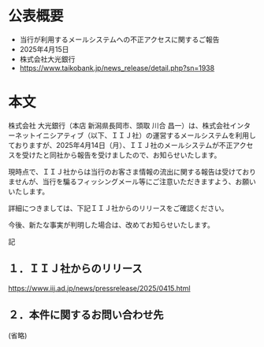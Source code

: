 # 公表概要
- 当行が利用するメールシステムへの不正アクセスに関するご報告
- 2025年4月15日
- 株式会社大光銀行
- https://www.taikobank.jp/news_release/detail.php?sn=1938

# 本文
株式会社 大光銀行（本店 新潟県長岡市、頭取 川合 昌一）は、株式会社インターネットイニシアティブ（以下、ＩＩＪ社）の運営するメールシステムを利用しておりますが、2025年4月14日（月）、ＩＩＪ社のメールシステムが不正アクセスを受けたと同社から報告を受けましたので、お知らせいたします。

現時点で、ＩＩＪ社からは当行のお客さま情報の流出に関する報告は受けておりませんが、当行を騙るフィッシングメール等にご注意いただきますよう、お願いいたします。

詳細につきましては、下記ＩＩＪ社からのリリースをご確認ください。

今後、新たな事実が判明した場合は、改めてお知らせいたします。


記

## １．ＩＩＪ社からのリリース
https://www.iij.ad.jp/news/pressrelease/2025/0415.html

## ２．本件に関するお問い合わせ先
(省略)
